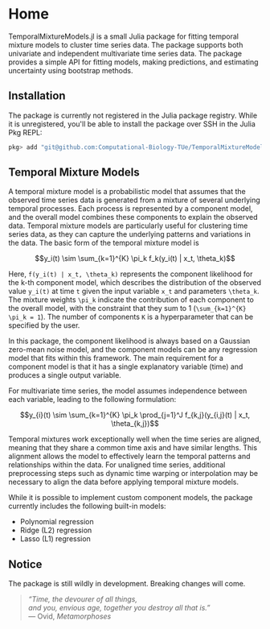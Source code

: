 # Home
TemporalMixtureModels.jl is a small Julia package for fitting temporal mixture models to cluster time series data. The package supports both univariate and independent multivariate time series data. The package provides a simple API for fitting models, making predictions, and estimating uncertainty using bootstrap methods. 

## Installation
The package is currently not registered in the Julia package registry. While it is unregistered, you'll be able to install the package over SSH in the Julia Pkg REPL:

```julia
pkg> add "git@github.com:Computational-Biology-TUe/TemporalMixtureModels.jl.git"
```

## Temporal Mixture Models
A temporal mixture model is a probabilistic model that assumes that the observed time series data is generated from a mixture of several underlying temporal processes. Each process is represented by a component model, and the overall model combines these components to explain the observed data. Temporal mixture models are particularly useful for clustering time series data, as they can capture the underlying patterns and variations in the data. The basic form of the temporal mixture model is

```math
y_i(t) \sim \sum_{k=1}^{K} \pi_k f_k(y_i(t) | x_t, \theta_k)
```

Here, ``f(y_i(t) | x_t, \theta_k)`` represents the component likelihood for the k-th component model, which describes the distribution of the observed value ``y_i(t)`` at time ``t`` given the input variable ``x_t`` and parameters ``\theta_k``. The mixture weights ``\pi_k`` indicate the contribution of each component to the overall model, with the constraint that they sum to 1 (``\sum_{k=1}^{K} \pi_k = 1``). The number of components ``K`` is a hyperparameter that can be specified by the user. 

In this package, the component likelihood is always based on a Gaussian zero-mean noise model, and the component models can be any regression model that fits within this framework. The main requirement for a component model is that it has a single explanatory variable (time) and produces a single output variable.

For multivariate time series, the model assumes independence between each variable, leading to the following formulation:

```math
y_{i}(t) \sim \sum_{k=1}^{K} \pi_k \prod_{j=1}^J f_{k,j}(y_{i,j}(t) | x_t, \theta_{k,j})
```

Temporal mixtures work exceptionally well when the time series are aligned, meaning that they share a common time axis and have similar lengths. This alignment allows the model to effectively learn the temporal patterns and relationships within the data. For unaligned time series, additional preprocessing steps such as dynamic time warping or interpolation may be necessary to align the data before applying temporal mixture models. 

While it is possible to implement custom component models, the package currently includes the following built-in models:
- Polynomial regression
- Ridge (L2) regression
- Lasso (L1) regression

## Notice
The package is still wildly in development. Breaking changes will come.

> *“Time, the devourer of all things,  
> and you, envious age, together you destroy all that is.”*  
> — Ovid, *Metamorphoses*
